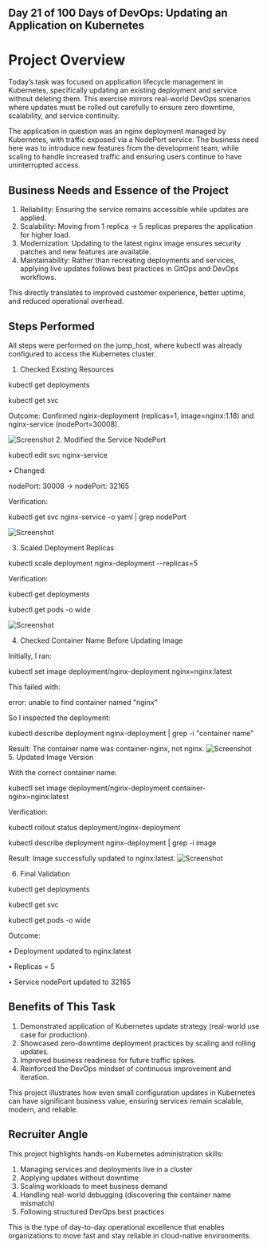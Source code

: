 ## Day 21 of 100 Days of DevOps: Updating an Application on Kubernetes

# Project Overview
Today’s task was focused on application lifecycle management in Kubernetes, specifically updating an existing deployment and service without deleting them. This exercise mirrors real-world DevOps scenarios where updates must be rolled out carefully to ensure zero downtime, scalability, and service continuity.

The application in question was an nginx deployment managed by Kubernetes, with traffic exposed via a NodePort service. The business need here was to introduce new features from the development team, while scaling to handle increased traffic and ensuring users continue to have uninterrupted access.

## Business Needs and Essence of the Project
1. Reliability: Ensuring the service remains accessible while updates are applied.
2. Scalability: Moving from 1 replica → 5 replicas prepares the application for higher load.
3. Modernization: Updating to the latest nginx image ensures security patches and new features are available.
4. Maintainability: Rather than recreating deployments and services, applying live updates follows best practices in GitOps and DevOps workflows.

This directly translates to improved customer experience, better uptime, and reduced operational overhead.

## Steps Performed
All steps were performed on the jump_host, where kubectl was already configured to access the Kubernetes cluster.

1. Checked Existing Resources

kubectl get deployments

kubectl get svc

Outcome: Confirmed nginx-deployment (replicas=1, image=nginx:1.18) and nginx-service (nodePort=30008).

![Screenshot](screenshots/initial-resources.png)
2. Modified the Service NodePort

kubectl edit svc nginx-service

•	Changed:

nodePort: 30008 → nodePort: 32165

Verification:

kubectl get svc nginx-service -o yaml | grep nodePort

![Screenshot](screenshots/service-nodeport.png)

3. Scaled Deployment Replicas

kubectl scale deployment nginx-deployment --replicas=5

Verification:

kubectl get deployments

kubectl get pods -o wide

![Screenshot](screenshots/scaled-deployment.png)

4. Checked Container Name Before Updating Image

Initially, I ran:

kubectl set image deployment/nginx-deployment nginx=nginx:latest

This failed with:

error: unable to find container named "nginx"

So I inspected the deployment:

kubectl describe deployment nginx-deployment | grep -i "container name"

Result: The container name was container-nginx, not nginx.
![Screenshot](screenshots/container-name.png)
5. Updated Image Version

With the correct container name:

kubectl set image deployment/nginx-deployment container-nginx=nginx:latest

Verification:

kubectl rollout status deployment/nginx-deployment

kubectl describe deployment nginx-deployment | grep -i image

Result: Image successfully updated to nginx:latest.
![Screenshot](screenshots/final-state.png)

6. Final Validation

kubectl get deployments

kubectl get svc

kubectl get pods -o wide

Outcome:

•	Deployment updated to nginx:latest

•	Replicas = 5

•	Service nodePort updated to 32165

## Benefits of This Task
1. Demonstrated application of Kubernetes update strategy (real-world use case for production).
2. Showcased zero-downtime deployment practices by scaling and rolling updates.
3. Improved business readiness for future traffic spikes.
4. Reinforced the DevOps mindset of continuous improvement and iteration.

This project illustrates how even small configuration updates in Kubernetes can have significant business value, ensuring services remain scalable, modern, and reliable.

## Recruiter Angle

This project highlights hands-on Kubernetes administration skills:

1. Managing services and deployments live in a cluster
2. Applying updates without downtime
3. Scaling workloads to meet business demand
4. Handling real-world debugging (discovering the container name mismatch)
5. Following structured DevOps best practices

This is the type of day-to-day operational excellence that enables organizations to move fast and stay reliable in cloud-native environments.

